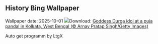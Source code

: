 ## History Bing Wallpaper
Wallpaper date: 2025-10-01
![](https://www.bing.com/th?id=OHR.GoddessDurga2025_EN-IN4254679403_UHD.jpg&w=1000)Download: [Goddess Durga idol at a puja pandal in Kolkata, West Bengal (© Arnav Pratap Singh/Getty Images)](https://www.bing.com/th?id=OHR.GoddessDurga2025_EN-IN4254679403_UHD.jpg)

Auto get programm by LtgX
